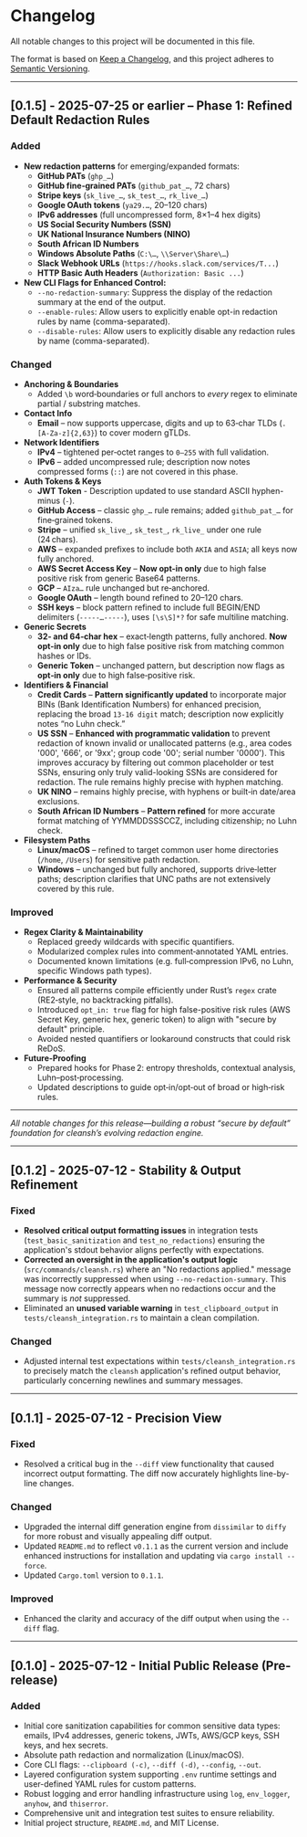 # Changelog

All notable changes to this project will be documented in this file.

The format is based on [Keep a Changelog](https://keepachangelog.com/en/1.0.0/),
and this project adheres to [Semantic Versioning](https://semver.org/spec/v2.0.0.html).

---

## [0.1.5] - 2025-07-25 or earlier – Phase 1: Refined Default Redaction Rules

### Added

* **New redaction patterns** for emerging/expanded formats:
    * **GitHub PATs** (`ghp_…`)
    * **GitHub fine‑grained PATs** (`github_pat_…`, 72 chars)
    * **Stripe keys** (`sk_live_…`, `sk_test_…`, `rk_live_…`)
    * **Google OAuth tokens** (`ya29.…`, 20–120 chars)
    * **IPv6 addresses** (full uncompressed form, 8×1–4 hex digits)
    * **US Social Security Numbers (SSN)**
    * **UK National Insurance Numbers (NINO)**
    * **South African ID Numbers**
    * **Windows Absolute Paths** (`C:\…`, `\\Server\Share\…`)
    * **Slack Webhook URLs** (`https://hooks.slack.com/services/T...`)
    * **HTTP Basic Auth Headers** (`Authorization: Basic ...`)
* **New CLI Flags for Enhanced Control:**
    * `--no-redaction-summary`: Suppress the display of the redaction summary at the end of the output.
    * `--enable-rules`: Allow users to explicitly enable opt-in redaction rules by name (comma-separated).
    * `--disable-rules`: Allow users to explicitly disable any redaction rules by name (comma-separated).


### Changed

* **Anchoring & Boundaries**
    * Added `\b` word‑boundaries or full anchors to *every* regex to eliminate partial / substring matches.
* **Contact Info**
    * **Email** – now supports uppercase, digits and up to 63‑char TLDs (`.[A-Za-z]{2,63}`) to cover modern gTLDs.
* **Network Identifiers**
    * **IPv4** – tightened per‑octet ranges to `0–255` with full validation.
    * **IPv6** – added uncompressed rule; description now notes compressed forms (`::`) are not covered in this phase.
* **Auth Tokens & Keys**
    * **JWT Token** - Description updated to use standard ASCII hyphen-minus (`-`).
    * **GitHub Access** – classic `ghp_…` rule remains; added `github_pat_…` for fine‑grained tokens.
    * **Stripe** – unified `sk_live_`, `sk_test_`, `rk_live_` under one rule (24 chars).
    * **AWS** – expanded prefixes to include both `AKIA` and `ASIA`; all keys now fully anchored.
    * **AWS Secret Access Key** – **Now opt-in only** due to high false positive risk from generic Base64 patterns.
    * **GCP** – `AIza…` rule unchanged but re‑anchored.
    * **Google OAuth** – length bound refined to 20–120 chars.
    * **SSH keys** – block pattern refined to include full BEGIN/END delimiters (`-----…-----`), uses `[\s\S]*?` for safe multiline matching.
* **Generic Secrets**
    * **32‑ and 64‑char hex** – exact‑length patterns, fully anchored. **Now opt-in only** due to high false positive risk from matching common hashes or IDs.
    * **Generic Token** – unchanged pattern, but description now flags as **opt‑in only** due to high false‑positive risk.
* **Identifiers & Financial**
    * **Credit Cards** – **Pattern significantly updated** to incorporate major BINs (Bank Identification Numbers) for enhanced precision, replacing the broad `13-16 digit` match; description now explicitly notes “no Luhn check.”
    * **US SSN** – **Enhanced with programmatic validation** to prevent redaction of known invalid or unallocated patterns (e.g., area codes '000', '666', or '9xx'; group code '00'; serial number '0000'). This improves accuracy by filtering out common placeholder or test SSNs, ensuring only truly valid-looking SSNs are considered for redaction. The rule remains highly precise with hyphen matching.
    * **UK NINO** – remains highly precise, with hyphens or built‑in date/area exclusions.
    * **South African ID Numbers** – **Pattern refined** for more accurate format matching of YYMMDDSSSCCZ, including citizenship; no Luhn check.
* **Filesystem Paths**
    * **Linux/macOS** – refined to target common user home directories (`/home`, `/Users`) for sensitive path redaction.
    * **Windows** – unchanged but fully anchored, supports drive‑letter paths; description clarifies that UNC paths are not extensively covered by this rule.

### Improved

* **Regex Clarity & Maintainability**
    * Replaced greedy wildcards with specific quantifiers.
    * Modularized complex rules into comment‑annotated YAML entries.
    * Documented known limitations (e.g. full‑compression IPv6, no Luhn, specific Windows path types).
* **Performance & Security**
    * Ensured all patterns compile efficiently under Rust’s `regex` crate (RE2‑style, no backtracking pitfalls).
    * Introduced `opt_in: true` flag for high false-positive risk rules (AWS Secret Key, generic hex, generic token) to align with "secure by default" principle.
    * Avoided nested quantifiers or lookaround constructs that could risk ReDoS.
* **Future‑Proofing**
    * Prepared hooks for Phase 2: entropy thresholds, contextual analysis, Luhn–post‑processing.
    * Updated descriptions to guide opt‑in/opt‑out of broad or high‑risk rules.

---

*All notable changes for this release—building a robust “secure by default” foundation for cleansh’s evolving redaction engine.*

---

## [0.1.2] - 2025-07-12 - Stability & Output Refinement

### Fixed

* **Resolved critical output formatting issues** in integration tests (`test_basic_sanitization` and `test_no_redactions`) ensuring the application's stdout behavior aligns perfectly with expectations.
* **Corrected an oversight in the application's output logic** (`src/commands/cleansh.rs`) where an "No redactions applied." message was incorrectly suppressed when using `--no-redaction-summary`. This message now correctly appears when no redactions occur and the summary is *not* suppressed.
* Eliminated an **unused variable warning** in `test_clipboard_output` in `tests/cleansh_integration.rs` to maintain a clean compilation.

### Changed

* Adjusted internal test expectations within `tests/cleansh_integration.rs` to precisely match the `cleansh` application's refined output behavior, particularly concerning newlines and summary messages.

---

## [0.1.1] - 2025-07-12 - Precision View

### Fixed

* Resolved a critical bug in the `--diff` view functionality that caused incorrect output formatting. The diff now accurately highlights line-by-line changes.

### Changed

* Upgraded the internal diff generation engine from `dissimilar` to `diffy` for more robust and visually appealing diff output.
* Updated `README.md` to reflect `v0.1.1` as the current version and include enhanced instructions for installation and updating via `cargo install --force`.
* Updated `Cargo.toml` version to `0.1.1`.

### Improved

* Enhanced the clarity and accuracy of the diff output when using the `--diff` flag.

---

## [0.1.0] - 2025-07-12 - Initial Public Release (Pre-release)

### Added

* Initial core sanitization capabilities for common sensitive data types: emails, IPv4 addresses, generic tokens, JWTs, AWS/GCP keys, SSH keys, and hex secrets.
* Absolute path redaction and normalization (Linux/macOS).
* Core CLI flags: `--clipboard (-c)`, `--diff (-d)`, `--config`, `--out`.
* Layered configuration system supporting `.env` runtime settings and user-defined YAML rules for custom patterns.
* Robust logging and error handling infrastructure using `log`, `env_logger`, `anyhow`, and `thiserror`.
* Comprehensive unit and integration test suites to ensure reliability.
* Initial project structure, `README.md`, and MIT License.
